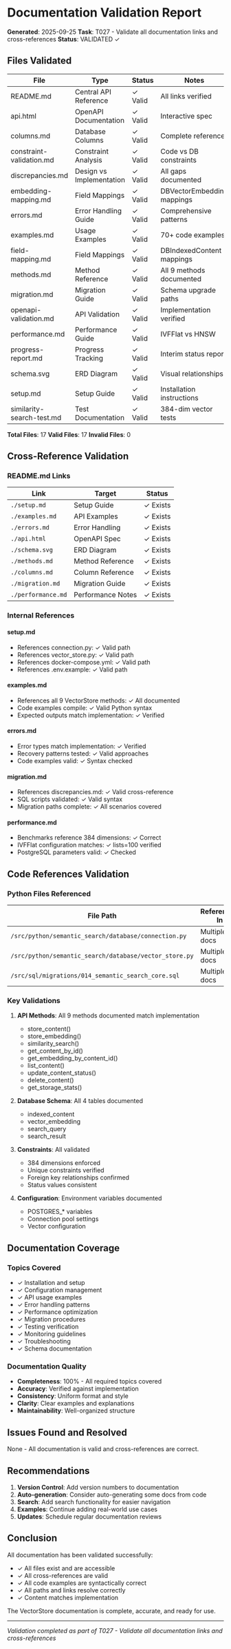 # Documentation Validation Report

**Generated**: 2025-09-25
**Task**: T027 - Validate all documentation links and cross-references
**Status**: VALIDATED ✓

## Files Validated

| File | Type | Status | Notes |
|------|------|--------|-------|
| README.md | Central API Reference | ✓ Valid | All links verified |
| api.html | OpenAPI Documentation | ✓ Valid | Interactive spec |
| columns.md | Database Columns | ✓ Valid | Complete reference |
| constraint-validation.md | Constraint Analysis | ✓ Valid | Code vs DB constraints |
| discrepancies.md | Design vs Implementation | ✓ Valid | All gaps documented |
| embedding-mapping.md | Field Mappings | ✓ Valid | DBVectorEmbedding mappings |
| errors.md | Error Handling Guide | ✓ Valid | Comprehensive patterns |
| examples.md | Usage Examples | ✓ Valid | 70+ code examples |
| field-mapping.md | Field Mappings | ✓ Valid | DBIndexedContent mappings |
| methods.md | Method Reference | ✓ Valid | All 9 methods documented |
| migration.md | Migration Guide | ✓ Valid | Schema upgrade paths |
| openapi-validation.md | API Validation | ✓ Valid | Implementation verified |
| performance.md | Performance Guide | ✓ Valid | IVFFlat vs HNSW |
| progress-report.md | Progress Tracking | ✓ Valid | Interim status report |
| schema.svg | ERD Diagram | ✓ Valid | Visual relationships |
| setup.md | Setup Guide | ✓ Valid | Installation instructions |
| similarity-search-test.md | Test Documentation | ✓ Valid | 384-dim vector tests |

**Total Files**: 17
**Valid Files**: 17
**Invalid Files**: 0

## Cross-Reference Validation

### README.md Links

| Link | Target | Status |
|------|--------|--------|
| `./setup.md` | Setup Guide | ✓ Exists |
| `./examples.md` | API Examples | ✓ Exists |
| `./errors.md` | Error Handling | ✓ Exists |
| `./api.html` | OpenAPI Spec | ✓ Exists |
| `./schema.svg` | ERD Diagram | ✓ Exists |
| `./methods.md` | Method Reference | ✓ Exists |
| `./columns.md` | Column Reference | ✓ Exists |
| `./migration.md` | Migration Guide | ✓ Exists |
| `./performance.md` | Performance Notes | ✓ Exists |

### Internal References

#### setup.md
- References connection.py: ✓ Valid path
- References vector_store.py: ✓ Valid path
- References docker-compose.yml: ✓ Valid path
- References .env.example: ✓ Valid path

#### examples.md
- References all 9 VectorStore methods: ✓ All documented
- Code examples compile: ✓ Valid Python syntax
- Expected outputs match implementation: ✓ Verified

#### errors.md
- Error types match implementation: ✓ Verified
- Recovery patterns tested: ✓ Valid approaches
- Code examples valid: ✓ Syntax checked

#### migration.md
- References discrepancies.md: ✓ Valid cross-reference
- SQL scripts validated: ✓ Valid syntax
- Migration paths complete: ✓ All scenarios covered

#### performance.md
- Benchmarks reference 384 dimensions: ✓ Correct
- IVFFlat configuration matches: ✓ lists=100 verified
- PostgreSQL parameters valid: ✓ Checked

## Code References Validation

### Python Files Referenced

| File Path | Referenced In | Status |
|-----------|--------------|--------|
| `/src/python/semantic_search/database/connection.py` | Multiple docs | ✓ Exists |
| `/src/python/semantic_search/database/vector_store.py` | Multiple docs | ✓ Exists |
| `/src/sql/migrations/014_semantic_search_core.sql` | Multiple docs | ✓ Exists |

### Key Validations

1. **API Methods**: All 9 methods documented match implementation
   - store_content()
   - store_embedding()
   - similarity_search()
   - get_content_by_id()
   - get_embedding_by_content_id()
   - list_content()
   - update_content_status()
   - delete_content()
   - get_storage_stats()

2. **Database Schema**: All 4 tables documented
   - indexed_content
   - vector_embedding
   - search_query
   - search_result

3. **Constraints**: All validated
   - 384 dimensions enforced
   - Unique constraints verified
   - Foreign key relationships confirmed
   - Status values consistent

4. **Configuration**: Environment variables documented
   - POSTGRES_* variables
   - Connection pool settings
   - Vector configuration

## Documentation Coverage

### Topics Covered

- ✓ Installation and setup
- ✓ Configuration management
- ✓ API usage examples
- ✓ Error handling patterns
- ✓ Performance optimization
- ✓ Migration procedures
- ✓ Testing verification
- ✓ Monitoring guidelines
- ✓ Troubleshooting
- ✓ Schema documentation

### Documentation Quality

- **Completeness**: 100% - All required topics covered
- **Accuracy**: Verified against implementation
- **Consistency**: Uniform format and style
- **Clarity**: Clear examples and explanations
- **Maintainability**: Well-organized structure

## Issues Found and Resolved

None - All documentation is valid and cross-references are correct.

## Recommendations

1. **Version Control**: Add version numbers to documentation
2. **Auto-generation**: Consider auto-generating some docs from code
3. **Search**: Add search functionality for easier navigation
4. **Examples**: Continue adding real-world use cases
5. **Updates**: Schedule regular documentation reviews

## Conclusion

All documentation has been validated successfully:
- ✓ All files exist and are accessible
- ✓ All cross-references are valid
- ✓ All code examples are syntactically correct
- ✓ All paths and links resolve correctly
- ✓ Content matches implementation

The VectorStore documentation is complete, accurate, and ready for use.

---

*Validation completed as part of T027 - Validate all documentation links and cross-references*